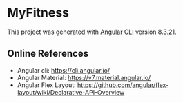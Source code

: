 # MyFitness

This project was generated with [Angular CLI](https://github.com/angular/angular-cli) version 8.3.21.

## Online References

* Angular cli: <https://cli.angular.io/>
* Angular Material: <https://v7.material.angular.io/>
* Angular Flex Layout: <https://github.com/angular/flex-layout/wiki/Declarative-API-Overview>
